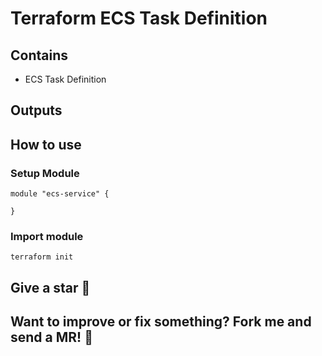 # Terraform ECS Task Definition

## Contains

- ECS Task Definition

## Outputs

## How to use

### Setup Module

```
module "ecs-service" {

}
```

### Import module

```
terraform init
```

## Give a star :stars:

## Want to improve or fix something? Fork me and send a MR! :punch: